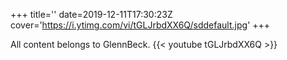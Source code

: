 +++
title=''
date=2019-12-11T17:30:23Z
cover='https://i.ytimg.com/vi/tGLJrbdXX6Q/sddefault.jpg'
+++

All content belongs to GlennBeck.
{{< youtube tGLJrbdXX6Q >}}
